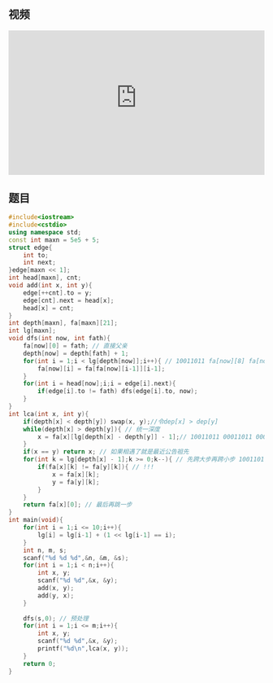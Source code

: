 ## 视频

<div style = "position: relative; width: 100%; height: 0; padding-bottom: 56.25%;">
    <iframe style = "position: absolute; top: 0; left: 0; width: 100%;height: 100%;" frameborder="0" allowFullScreen="true" src="https://wiki-58c2.obs.myhuaweicloud.com:443/lca.mp4?AccessKeyId=ELA8MJ5R84QLXCTFQQ1R&Expires=1688147512&Signature=ZQYCgT0xUBYnxFtky629s3wkRY8%3D"></iframe>
</div>

## 题目

```c++
#include<iostream>
#include<cstdio>
using namespace std;
const int maxn = 5e5 + 5;
struct edge{
    int to;
    int next;
}edge[maxn << 1];
int head[maxn], cnt;
void add(int x, int y){
    edge[++cnt].to = y;
    edge[cnt].next = head[x];
    head[x] = cnt;
}
int depth[maxn], fa[maxn][21];
int lg[maxn];
void dfs(int now, int fath){
    fa[now][0] = fath; // 直接父亲
    depth[now] = depth[fath] + 1;
    for(int i = 1;i < lg[depth[now]];i++){ // 10011011 fa[now][8] fa[now][9 - 20]
        fa[now][i] = fa[fa[now][i-1]][i-1];
    }   
    for(int i = head[now];i;i = edge[i].next){
        if(edge[i].to != fath) dfs(edge[i].to, now);
    }
}
int lca(int x, int y){
    if(depth[x] < depth[y]) swap(x, y);//令dep[x] > dep[y] 
    while(depth[x] > depth[y]){ // 统一深度
        x = fa[x][lg[depth[x] - depth[y]] - 1];// 10011011 00011011 00001011 00000011 00000001 00000000
    }
    if(x == y) return x; // 如果相遇了就是最近公告祖先
    for(int k = lg[depth[x] - 1];k >= 0;k--){ // 先跨大步再跨小步 10011011  7 8
        if(fa[x][k] != fa[y][k]){ // !!!
            x = fa[x][k];
            y = fa[y][k];
        }
    }
    return fa[x][0]; // 最后再跳一步
}
int main(void){
    for(int i = 1;i <= 10;i++){
        lg[i] = lg[i-1] + (1 << lg[i-1] == i);
    }
    int n, m, s;
    scanf("%d %d %d",&n, &m, &s);
    for(int i = 1;i < n;i++){
        int x, y;
        scanf("%d %d",&x, &y);
        add(x, y);
        add(y, x);
    }
    
    dfs(s,0); // 预处理
    for(int i = 1;i <= m;i++){
        int x, y;
        scanf("%d %d",&x, &y);
        printf("%d\n",lca(x, y));
    }
    return 0;
}

```

